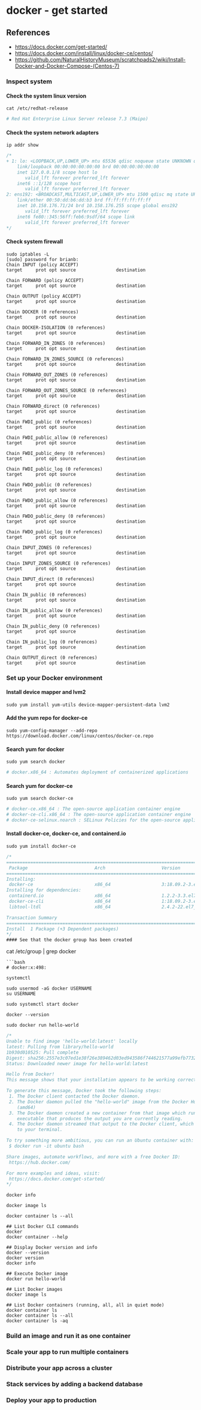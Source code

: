 # docker - get started

## References
* https://docs.docker.com/get-started/
* https://docs.docker.com/install/linux/docker-ce/centos/
* https://github.com/NaturalHistoryMuseum/scratchpads2/wiki/Install-Docker-and-Docker-Compose-(Centos-7)

### Inspect system
#### Check the system linux version
```
cat /etc/redhat-release 
```
```bash
# Red Hat Enterprise Linux Server release 7.3 (Maipo)
```
#### Check the system network adapters
```
ip addr show
```
```java
/*
+ 1: lo: <LOOPBACK,UP,LOWER_UP> mtu 65536 qdisc noqueue state UNKNOWN qlen 1000
    link/loopback 00:00:00:00:00:00 brd 00:00:00:00:00:00
    inet 127.0.0.1/8 scope host lo
       valid_lft forever preferred_lft forever
    inet6 ::1/128 scope host 
       valid_lft forever preferred_lft forever
2: ens192: <BROADCAST,MULTICAST,UP,LOWER_UP> mtu 1500 qdisc mq state UP qlen 1000
    link/ether 00:50:dd:b6:dd:b3 brd ff:ff:ff:ff:ff:ff
    inet 10.158.176.71/24 brd 10.158.176.255 scope global ens192
       valid_lft forever preferred_lft forever
    inet6 fe80::345:56ff:feb6:9sdf/64 scope link 
       valid_lft forever preferred_lft forever
*/
```
#### Check system firewall
```
sudo iptables -L
[sudo] password for brianb: 
Chain INPUT (policy ACCEPT)
target     prot opt source               destination         

Chain FORWARD (policy ACCEPT)
target     prot opt source               destination         

Chain OUTPUT (policy ACCEPT)
target     prot opt source               destination         

Chain DOCKER (0 references)
target     prot opt source               destination         

Chain DOCKER-ISOLATION (0 references)
target     prot opt source               destination         

Chain FORWARD_IN_ZONES (0 references)
target     prot opt source               destination         

Chain FORWARD_IN_ZONES_SOURCE (0 references)
target     prot opt source               destination         

Chain FORWARD_OUT_ZONES (0 references)
target     prot opt source               destination         

Chain FORWARD_OUT_ZONES_SOURCE (0 references)
target     prot opt source               destination         

Chain FORWARD_direct (0 references)
target     prot opt source               destination         

Chain FWDI_public (0 references)
target     prot opt source               destination      

Chain FWDI_public_allow (0 references)
target     prot opt source               destination         

Chain FWDI_public_deny (0 references)
target     prot opt source               destination         

Chain FWDI_public_log (0 references)
target     prot opt source               destination         

Chain FWDO_public (0 references)
target     prot opt source               destination         

Chain FWDO_public_allow (0 references)
target     prot opt source               destination         

Chain FWDO_public_deny (0 references)
target     prot opt source               destination         

Chain FWDO_public_log (0 references)
target     prot opt source               destination         

Chain INPUT_ZONES (0 references)
target     prot opt source               destination         

Chain INPUT_ZONES_SOURCE (0 references)
target     prot opt source               destination         

Chain INPUT_direct (0 references)
target     prot opt source               destination         

Chain IN_public (0 references)
target     prot opt source               destination         

Chain IN_public_allow (0 references)
target     prot opt source               destination         

Chain IN_public_deny (0 references)
target     prot opt source               destination         

Chain IN_public_log (0 references)
target     prot opt source               destination         

Chain OUTPUT_direct (0 references)
target     prot opt source               destination         
```

### Set up your Docker environment
#### Install device mapper and lvm2
```
sudo yum install yum-utils device-mapper-persistent-data lvm2
```
#### Add the yum repo for docker-ce
```
sudo yum-config-manager --add-repo https://download.docker.com/linux/centos/docker-ce.repo
```
#### Search yum for docker
```
sudo yum search docker
```
```bash
# docker.x86_64 : Automates deployment of containerized applications
```
#### Search yum for docker-ce
```
sudo yum search docker-ce
```
```bash
# docker-ce.x86_64 : The open-source application container engine
# docker-ce-cli.x86_64 : The open-source application container engine
# docker-ce-selinux.noarch : SELinux Policies for the open-source application container engine
```
#### Install docker-ce, docker-ce, and containerd.io
```
sudo yum install docker-ce
```
```java
/*
===================================================================================================================================================
 Package                         Arch                     Version                             Repository                                      Size
===================================================================================================================================================
Installing:
 docker-ce                       x86_64                   3:18.09.2-3.el7                     docker-ce-stable                                19 M
Installing for dependencies:
 containerd.io                   x86_64                   1.2.2-3.3.el7                       docker-ce-stable                                22 M
 docker-ce-cli                   x86_64                   1:18.09.2-3.el7                     docker-ce-stable                                14 M
 libtool-ltdl                    x86_64                   2.4.2-22.el7_3                      rhui-rhel-7-server-rhui-rpms                    49 k

Transaction Summary
===================================================================================================================================================
Install  1 Package (+3 Dependent packages)
*/
#### See that the docker group has been created
```
cat /etc/group | grep docker
```
```bash
# docker:x:498:
```
```
systemctl
```
```
sudo usermod -aG docker USERNAME
su USERNAME
```
```
sudo systemctl start docker
```
```
docker --version
```
```
sudo docker run hello-world
```
```java
/*
Unable to find image 'hello-world:latest' locally
latest: Pulling from library/hello-world
1b930d010525: Pull complete 
Digest: sha256:2557e3c07ed1e38f26e389462d03ed943586f744621577a99efb77324b0fe535
Status: Downloaded newer image for hello-world:latest

Hello from Docker!
This message shows that your installation appears to be working correctly.

To generate this message, Docker took the following steps:
 1. The Docker client contacted the Docker daemon.
 2. The Docker daemon pulled the "hello-world" image from the Docker Hub.
    (amd64)
 3. The Docker daemon created a new container from that image which runs the
    executable that produces the output you are currently reading.
 4. The Docker daemon streamed that output to the Docker client, which sent it
    to your terminal.

To try something more ambitious, you can run an Ubuntu container with:
 $ docker run -it ubuntu bash

Share images, automate workflows, and more with a free Docker ID:
 https://hub.docker.com/

For more examples and ideas, visit:
 https://docs.docker.com/get-started/
*/
```
```
docker info
```
```
docker image ls
```
```
docker container ls --all
```
```
## List Docker CLI commands
docker
docker container --help

## Display Docker version and info
docker --version
docker version
docker info

## Execute Docker image
docker run hello-world

## List Docker images
docker image ls

## List Docker containers (running, all, all in quiet mode)
docker container ls
docker container ls --all
docker container ls -aq
```




### Build an image and run it as one container

### Scale your app to run multiple containers

### Distribute your app across a cluster

### Stack services by adding a backend database

### Deploy your app to production
